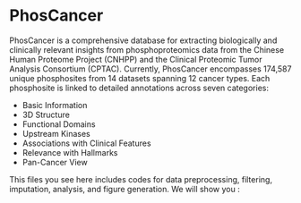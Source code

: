 # PhosCancer
PhosCancer is a comprehensive database for extracting biologically and clinically relevant insights from phosphoproteomics data from the Chinese Human Proteome Project (CNHPP) and the Clinical Proteomic Tumor Analysis Consortium (CPTAC). Currently, PhosCancer encompasses 174,587 unique phosphosites from 14 datasets spanning 12 cancer types. Each phosphosite is linked to detailed annotations across seven categories: 
-  Basic Information
-  3D Structure
-  Functional Domains
-  Upstream Kinases
-  Associations with Clinical Features
-  Relevance with Hallmarks
-  Pan-Cancer View
  
This files you see here includes codes for data preprocessing, filtering, imputation, analysis, and figure generation. We will show you :
